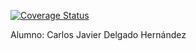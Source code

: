[![Coverage Status](https://coveralls.io/repos/github/carlsjdh/Ejercicio_PE103_DSI/badge.svg?branch=main)](https://coveralls.io/github/carlsjdh/Ejercicio_PE103_DSI?branch=main)  

Alumno: Carlos Javier Delgado Hernández
